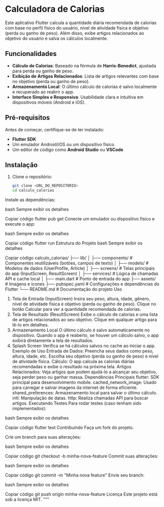 # Calculadora de Calorias

Este aplicativo Flutter calcula a quantidade diária recomendada de calorias com base no perfil físico do usuário, nível de atividade física e objetivo (perda ou ganho de peso). Além disso, exibe artigos relacionados ao objetivo do usuário e salva os cálculos localmente.

## Funcionalidades

- **Cálculo de Calorias**: Baseado na fórmula de **Harris-Benedict**, ajustada para perda ou ganho de peso.
- **Exibição de Artigos Relacionados**: Lista de artigos relevantes com base no objetivo (perda ou ganho de peso).
- **Armazenamento Local**: O último cálculo de calorias é salvo localmente e recuperado ao reabrir o app.
- **Interface Simples e Responsiva**: Usabilidade clara e intuitiva em dispositivos móveis (Android e iOS).

## Pré-requisitos

Antes de começar, certifique-se de ter instalado:

- **Flutter SDK**
- Um emulador Android/iOS ou um dispositivo físico
- Um editor de código como **Android Studio** ou **VSCode**

## Instalação

1. Clone o repositório:

   ```bash
   git clone <URL_DO_REPOSITORIO>
   cd calculo_calorias
Instale as dependências:

bash
Sempre exibir os detalhes

Copiar código
flutter pub get
Conecte um emulador ou dispositivo físico e execute o app:

bash
Sempre exibir os detalhes

Copiar código
flutter run
Estrutura do Projeto
bash
Sempre exibir os detalhes

Copiar código
calculo_calorias/
├── lib/
│   ├── components/        # Componentes reutilizáveis (botões, campos de texto)
│   ├── models/            # Modelos de dados (UserProfile, Article)
│   ├── screens/           # Telas principais do app (InputScreen, ResultScreen)
│   ├── services/          # Lógica de chamadas API e cache local
│   ├── main.dart          # Ponto de entrada do app
├── assets/                # Imagens e ícones
├── pubspec.yaml           # Configurações e dependências do Flutter
└── README.md              # Documentação do projeto
Uso
1. Tela de Entrada (InputScreen)
Insira seu peso, altura, idade, gênero, nível de atividade física e objetivo (perda ou ganho de peso).
Clique no botão Calcular para ver a quantidade recomendada de calorias.
2. Tela de Resultado (ResultScreen)
Exibe o cálculo de calorias e uma lista de artigos relacionados ao seu objetivo.
Clique em qualquer artigo para lê-lo em detalhes.
3. Armazenamento Local
O último cálculo é salvo automaticamente no dispositivo. Quando o app é reaberto, se houver um cálculo salvo, o app exibirá diretamente a tela de resultados.
4. Splash Screen
Verifica se há cálculos salvos no cache ao iniciar o app.
Exemplo de Uso
Entrada de Dados:
Preencha seus dados como peso, altura, idade, etc.
Escolha seu objetivo (perda ou ganho de peso) e nível de atividade física.
Cálculo:
O app calcula as calorias diárias recomendadas e exibe o resultado na próxima tela.
Artigos Relacionados:
Veja artigos que podem ajudá-lo a alcançar seu objetivo, seja perder peso ou ganhar massa.
Dependências Principais
flutter: SDK principal para desenvolvimento mobile.
cached_network_image: Usado para carregar e salvar imagens da internet de forma eficiente.
shared_preferences: Armazenamento local para salvar o último cálculo.
intl: Manipulação de datas.
http: Realiza chamadas API para buscar artigos.
Executando Testes
Para rodar testes (caso tenham sido implementados):

bash
Sempre exibir os detalhes

Copiar código
flutter test
Contribuindo
Faça um fork do projeto.

Crie um branch para suas alterações:

bash
Sempre exibir os detalhes

Copiar código
git checkout -b minha-nova-feature
Commit suas alterações:

bash
Sempre exibir os detalhes

Copiar código
git commit -m "Minha nova feature"
Envie seu branch:

bash
Sempre exibir os detalhes

Copiar código
git push origin minha-nova-feature
Licença
Este projeto está sob a licença MIT. """

